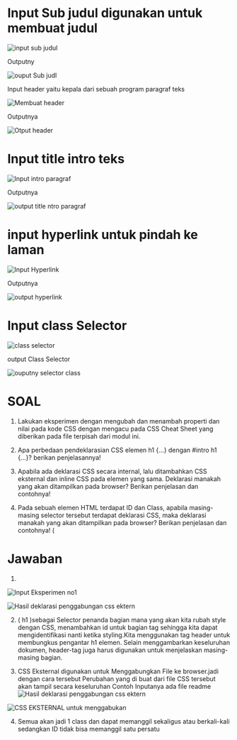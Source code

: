 # Input Sub judul digunakan untuk membuat judul 
![input sub judul](https://user-images.githubusercontent.com/56244106/113657445-28f98980-96c8-11eb-9dc3-e3733d5a327f.PNG)
 
Outputny

![ouput Sub judl](https://user-images.githubusercontent.com/56244106/113657476-39116900-96c8-11eb-85dd-1953f5b619e8.PNG)

Input header yaitu kepala dari sebuah program paragraf teks

![Membuat header](https://user-images.githubusercontent.com/56244106/113657521-52b2b080-96c8-11eb-9f7e-f3d2b85068e1.PNG)

Outputnya

![Otput header](https://user-images.githubusercontent.com/56244106/113657592-783fba00-96c8-11eb-9896-d52481678613.PNG)

# Input title intro teks

![Input intro paragraf](https://user-images.githubusercontent.com/56244106/113657725-b9d06500-96c8-11eb-933a-27d98e6b1e64.PNG)

Outputnya

![output  title ntro paragraf](https://user-images.githubusercontent.com/56244106/113657770-da98ba80-96c8-11eb-8a25-622debf75064.PNG)

# input hyperlink untuk pindah ke laman 

![Input Hyperlink](https://user-images.githubusercontent.com/56244106/113657892-20558300-96c9-11eb-97ee-844376961d97.PNG)

Outputnya

![output hyperlink](https://user-images.githubusercontent.com/56244106/113658026-6f9bb380-96c9-11eb-9951-e5039e501c8e.PNG)

# Input class Selector

![class selector](https://user-images.githubusercontent.com/56244106/113658672-a7efc180-96ca-11eb-8b9c-e7d8246cd66f.PNG)



output Class Selector

![ouputny selector class](https://user-images.githubusercontent.com/56244106/113658714-bc33be80-96ca-11eb-9e82-fd1406997952.PNG)


# SOAL

1. Lakukan eksperimen dengan mengubah dan menambah properti dan nilai pada kode CSS
dengan mengacu pada CSS Cheat Sheet yang diberikan pada file terpisah dari modul ini.

2. Apa perbedaan pendeklarasian CSS elemen h1 {...} dengan #intro h1 {...}? berikan
penjelasannya!

3. Apabila ada deklarasi CSS secara internal, lalu ditambahkan CSS eksternal dan inline CSS pada
elemen yang sama. Deklarasi manakah yang akan ditampilkan pada browser? Berikan
penjelasan dan contohnya!

4. Pada sebuah elemen HTML terdapat ID dan Class, apabila masing-masing selector tersebut
terdapat deklarasi CSS, maka deklarasi manakah yang akan ditampilkan pada browser?
Berikan penjelasan dan contohnya! ( <p id="paragraf-1" class="text-paragraf"> 
 
# Jawaban

1.
  ![Input Eksperimen no1](https://user-images.githubusercontent.com/56244106/113698796-03d43d80-96ff-11eb-905b-e60f028297f2.PNG)
  

  ![Hasil deklarasi penggabungan css ektern](https://user-images.githubusercontent.com/56244106/113698821-0d5da580-96ff-11eb-851a-b1bcaf4edd04.PNG)


2. ( h1 )sebagai Selector penanda bagian mana yang akan kita rubah style dengan CSS, menambahkan id untuk bagian tag 
   sehingga kita dapat mengidentifikasi nanti ketika styling.Kita menggunakan tag header untuk membungkus pengantar h1 elemen.
   Selain menggambarkan keseluruhan dokumen, header-tag juga harus digunakan untuk menjelaskan masing-masing bagian. 

3.  CSS Eksternal digunakan untuk Menggabungkan File ke browser.jadi dengan cara tersebut Perubahan yang di buat dari file CSS tersebut 
    akan tampil secara keseluruhan
    Contoh Inputanya ada file readme
   ![Hasil deklarasi penggabungan css ektern](https://user-images.githubusercontent.com/56244106/113698379-9cb68900-96fe-11eb-8840-51a3dfcef4c1.PNG)


   ![CSS EKSTERNAL untuk menggabukan](https://user-images.githubusercontent.com/56244106/113698420-a63ff100-96fe-11eb-9fbc-ff6dc5dfd5d7.PNG)



4.  Semua akan jadi 1 class dan dapat memanggil sekaligus atau berkali-kali sedangkan ID tidak bisa memanggil satu persatu




